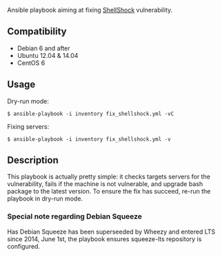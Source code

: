 Ansible playbook aiming at fixing [ShellShock](http://www.troyhunt.com/2014/09/everything-you-need-to-know-about.html) vulnerability.

## Compatibility

* Debian 6 and after
* Ubuntu 12.04 & 14.04
* CentOS 6

## Usage

Dry-run mode:
```
$ ansible-playbook -i inventory fix_shellshock.yml -vC
```

Fixing servers:
```
$ ansible-playbook -i inventory fix_shellshock.yml -v
```

## Description

This playbook is actually pretty simple: it checks targets servers for the vulnerability, fails if the machine is not vulnerable, and upgrade bash package to the latest version. To ensure the fix has succeed, re-run the playbook in dry-run mode.

### Special note regarding Debian Squeeze

Has Debian Squeeze has been superseeded by Wheezy and entered LTS since 2014, June 1st, the playbook ensures squeeze-lts repository is configured.
